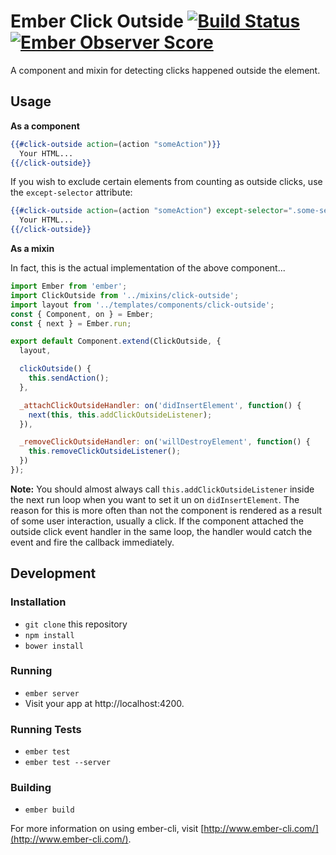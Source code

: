 # Ember Click Outside [![Build Status](https://travis-ci.org/zeppelin/ember-click-outside.svg)](https://travis-ci.org/zeppelin/ember-click-outside) [![Ember Observer Score](http://emberobserver.com/badges/ember-click-outside.svg)](http://emberobserver.com/addons/ember-click-outside)

A component and mixin for detecting clicks happened outside the element.

## Usage

**As a component**

```hbs
{{#click-outside action=(action "someAction")}}
  Your HTML...
{{/click-outside}}
```

If you wish to exclude certain elements from counting as outside clicks, use
the `except-selector` attribute:

```hbs
{{#click-outside action=(action "someAction") except-selector=".some-selector"}}
  Your HTML...
{{/click-outside}}
```

**As a mixin**

In fact, this is the actual implementation of the above component...

```js
import Ember from 'ember';
import ClickOutside from '../mixins/click-outside';
import layout from '../templates/components/click-outside';
const { Component, on } = Ember;
const { next } = Ember.run;

export default Component.extend(ClickOutside, {
  layout,

  clickOutside() {
    this.sendAction();
  },

  _attachClickOutsideHandler: on('didInsertElement', function() {
    next(this, this.addClickOutsideListener);
  }),

  _removeClickOutsideHandler: on('willDestroyElement', function() {
    this.removeClickOutsideListener();
  })
});

```

**Note:** You should almost always call `this.addClickOutsideListener` inside
the next run loop when you want to set it un on `didInsertElement`. The reason
for this is more often than not the component is rendered as a result of some
user interaction, usually a click. If the component attached the outside click
event handler in the same loop, the handler would catch the event and fire the
callback immediately.

## Development

### Installation

* `git clone` this repository
* `npm install`
* `bower install`

### Running

* `ember server`
* Visit your app at http://localhost:4200.

### Running Tests

* `ember test`
* `ember test --server`

### Building

* `ember build`

For more information on using ember-cli, visit [http://www.ember-cli.com/](http://www.ember-cli.com/).
